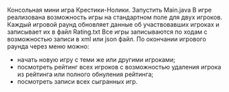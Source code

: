 Консольная мини игра Крестики-Нолики.
Запустить Main.java
В игре реализована возможность игры на стандартном поле для двух игроков.
Каждый игровой раунд обновляет данные об участвовавших игроках и записывает их в файл Rating.txt
Все игры записываются по ходам с возможностью записи в xml или json файл.
По окончании игрового раунда через меню можно:
- начать новую игру с теми же или другими игроками;
- посмотреть рейтинг всех игроков с возможностью удаления игрока из рейтинга или полного обнуления рейтинга;
- посмотреть записи всех сыгранных игр.

